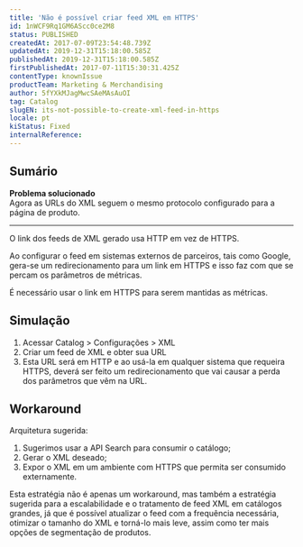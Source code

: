 ```yaml
---
title: 'Não é possível criar feed XML em HTTPS'
id: 1nWCF9Rq1GM6AScc0ce2M8
status: PUBLISHED
createdAt: 2017-07-09T23:54:48.739Z
updatedAt: 2019-12-31T15:18:00.585Z
publishedAt: 2019-12-31T15:18:00.585Z
firstPublishedAt: 2017-07-11T15:30:31.425Z
contentType: knownIssue
productTeam: Marketing & Merchandising
author: 5fYXkMJagMwcSAeMAsAuOI
tag: Catalog
slugEN: its-not-possible-to-create-xml-feed-in-https
locale: pt
kiStatus: Fixed
internalReference: 
---
```


## Sumário

<div class="alert alert-success">
<b>Problema solucionado</b><br>
Agora as URLs do XML seguem o mesmo protocolo configurado para a página de produto.
</div>

---

O link dos feeds de XML gerado usa HTTP em vez de HTTPS.

Ao configurar o feed em sistemas externos de parceiros, tais como Google, gera-se um redirecionamento para um link em HTTPS e isso faz com que se percam os parâmetros de métricas.

É necessário usar o link em HTTPS para serem mantidas as métricas.

## Simulação

1. Acessar Catalog > Configurações > XML
2. Criar um feed de XML e obter sua URL
3. Esta URL será em HTTP e ao usá-la em qualquer sistema que requeira HTTPS, deverá ser feito um redirecionamento que vai causar a perda dos parâmetros que vêm na URL.

## Workaround

Arquitetura sugerida:
1. Sugerimos usar a API Search para consumir o catálogo;
2. Gerar o XML deseado;
3. Expor o XML em um ambiente com HTTPS que permita ser consumido externamente.

Esta estratégia não é apenas um workaround, mas também a estratégia sugerida para a escalabilidade e o tratamento de feed XML em catálogos grandes, já que é possível atualizar o feed com a frequência necessária, otimizar o tamanho do XML e torná-lo mais leve, assim como ter mais opções de segmentação de produtos.

